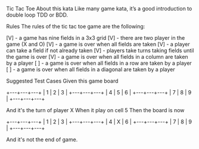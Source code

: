 Tic Tac Toe
About this kata
Like many game kata, it’s a good introduction to double loop TDD or BDD.

Rules
The rules of the tic tac toe game are the following:

[V] - a game has nine fields in a 3x3 grid
[V] - there are two player in the game (X and O)
[V] - a game is over when all fields are taken
[V] - a player can take a field if not already taken
[V] - players take turns taking fields until the game is over
[V] - a game is over when all fields in a column are taken by a player
[ ] - a game is over when all fields in a row are taken by a player
[ ] - a game is over when all fields in a diagonal are taken by a player


Suggested Test Cases
Given this game board

+---+---+---+
| 1 | 2 | 3 |
+---+---+---+
| 4 | 5 | 6 |
+---+---+---+
| 7 | 8 | 9 |
+---+---+---+

And it's the turn of player X
When it play on cell 5
Then the board is now

+---+---+---+
| 1 | 2 | 3 |
+---+---+---+
| 4 | X | 6 |
+---+---+---+
| 7 | 8 | 9 |
+---+---+---+

And it's not the end of game.
